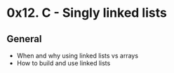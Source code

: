 # 0x12. C - Singly linked lists

## General

<ul>
<li>When and why using linked lists vs arrays</li>
<li>How to build and use linked lists</li>
</ul>
